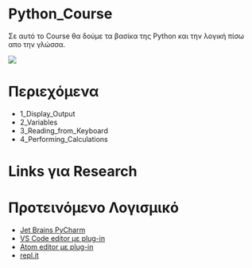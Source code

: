 # Python_Course 

Σε αυτό το Course θα δούμε τα βασίκα της Python και την λογική πίσω απο την γλώσσα.


 ![](https://logos-download.com/wp-content/uploads/2016/10/Python_logo_wordmark.png)


# Περιεχόμενα

- 1_Display_Output
- 2_Variables
- 3_Reading_from_Keyboard
- 4_Performing_Calculations

# Links για Research 

# Προτεινόμενο Λογισμικό 

- [Jet Brains PyCharm](https://www.jetbrains.com/pycharm/)
- [VS Code editor με plug-in](https://code.visualstudio.com/docs/languages/python)
- [Atom editor με plug-in](https://atom.io/packages/ide-python)
- [repl.it](https://repl.it/)